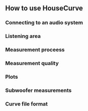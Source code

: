 ## How to use HouseCurve

### Connecting to an audio system

### Listening area

### Measurement proceess

### Measurement quality

### Plots

### Subwoofer measurements

### Curve file format


